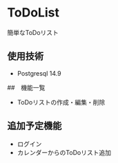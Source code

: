 # ToDoList
簡単なToDoリスト

## 使用技術
- Postgresql 14.9


##　機能一覧
- ToDoリストの作成・編集・削除

## 追加予定機能
- ログイン
- カレンダーからのToDoリスト追加
